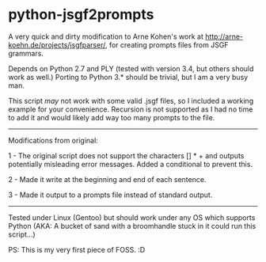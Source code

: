 python-jsgf2prompts
===================

A very quick and dirty modification to Arne Kohen's work at http://arne-koehn.de/projects/jsgfparser/, for creating prompts files from JSGF grammars.

Depends on Python 2.7 and PLY (tested with version 3.4, but others should work as well.)
Porting to Python 3.* should be trivial, but I am a very busy man.

This script _may_ not work with some valid .jsgf files, so I included a working example for your convenience. Recursion is not supported as I had no time to add it and would likely add way too many prompts to the file.

---

Modifications from original:

1 - The original script does not support the characters [] * + and outputs potentially misleading error messages. Added a conditional to prevent this.

2 - Made it write <sil> </sil> at the beginning and end of each sentence.

3 - Made it output to a prompts file instead of standard output.

---

Tested under Linux (Gentoo) but should work under any OS which supports Python (AKA: A bucket of sand with a broomhandle stuck in it could run this script...)

PS: This is my very first piece of FOSS. :D
